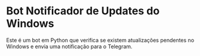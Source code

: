 # Bot Notificador de Updates do Windows

Este é um bot em Python que verifica se existem atualizações pendentes no Windows e envia uma notificação para o Telegram.